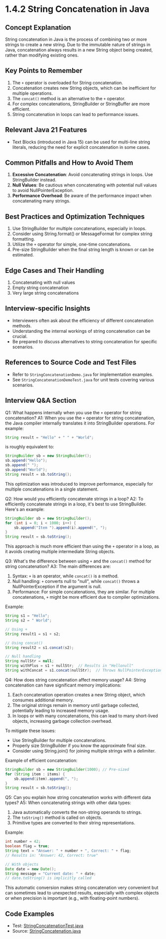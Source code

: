 # 1.4.2 String Concatenation in Java

## Concept Explanation
String concatenation in Java is the process of combining two or more strings to create a new string. Due to the 
immutable nature of strings in Java, concatenation always results in a new String object being created, rather than 
modifying existing ones.

## Key Points to Remember
1. The `+` operator is overloaded for String concatenation.
2. Concatenation creates new String objects, which can be inefficient for multiple operations.
3. The `concat()` method is an alternative to the `+` operator.
4. For complex concatenations, StringBuilder or StringBuffer are more efficient.
5. String concatenation in loops can lead to performance issues.

## Relevant Java 21 Features
- Text Blocks (introduced in Java 15) can be used for multi-line string literals, reducing the need for explicit
  concatenation in some cases.

## Common Pitfalls and How to Avoid Them
1. **Excessive Concatenation**: Avoid concatenating strings in loops. Use StringBuilder instead.
2. **Null Values**: Be cautious when concatenating with potential null values to avoid NullPointerException.
3. **Performance Overhead**: Be aware of the performance impact when concatenating many strings.

## Best Practices and Optimization Techniques
1. Use StringBuilder for multiple concatenations, especially in loops.
2. Consider using String.format() or MessageFormat for complex string formatting.
3. Utilize the `+` operator for simple, one-time concatenations.
4. Pre-size StringBuilder when the final string length is known or can be estimated.

## Edge Cases and Their Handling
1. Concatenating with null values
2. Empty string concatenation
3. Very large string concatenations

## Interview-specific Insights
- Interviewers often ask about the efficiency of different concatenation methods.
- Understanding the internal workings of string concatenation can be crucial.
- Be prepared to discuss alternatives to string concatenation for specific scenarios.

## References to Source Code and Test Files
- Refer to `StringConcatenationDemo.java` for implementation examples.
- See `StringConcatenationDemoTest.java` for unit tests covering various scenarios.

## Interview Q&A Section

Q1: What happens internally when you use the `+` operator for string concatenation?
A1: When you use the `+` operator for string concatenation, the Java compiler internally translates it into 
StringBuilder operations. For example:

```java
String result = "Hello" + " " + "World";
```

is roughly equivalent to:

```java
StringBuilder sb = new StringBuilder();
sb.append("Hello");
sb.append(" ");
sb.append("World");
String result = sb.toString();
```

This optimization was introduced to improve performance, especially for multiple concatenations in a single statement.

Q2: How would you efficiently concatenate strings in a loop?
A2: To efficiently concatenate strings in a loop, it's best to use StringBuilder. Here's an example:

```java
StringBuilder sb = new StringBuilder();
for (int i = 0; i < 1000; i++) {
    sb.append("Item ").append(i).append(", ");
}
String result = sb.toString();
```

This approach is much more efficient than using the `+` operator in a loop, as it avoids creating multiple intermediate String objects.

Q3: What's the difference between using `+` and the `concat()` method for string concatenation?
A3: The main differences are:

1. Syntax: `+` is an operator, while `concat()` is a method.
2. Null handling: `+` converts null to "null", while `concat()` throws a NullPointerException if the argument is null.
3. Performance: For simple concatenations, they are similar. For multiple concatenations, `+` might be more efficient due to compiler optimizations.

Example:
```java
String s1 = "Hello";
String s2 = " World";

// Using +
String result1 = s1 + s2;

// Using concat()
String result2 = s1.concat(s2);

// Null handling
String nullStr = null;
String withPlus = s1 + nullStr;  // Results in "Hellonull"
String withConcat = s1.concat(nullStr);  // Throws NullPointerException
```

Q4: How does string concatenation affect memory usage?
A4: String concatenation can have significant memory implications:

1. Each concatenation operation creates a new String object, which consumes additional memory.
2. The original strings remain in memory until garbage collected, potentially leading to increased memory usage.
3. In loops or with many concatenations, this can lead to many short-lived objects, increasing garbage collection overhead.

To mitigate these issues:
- Use StringBuilder for multiple concatenations.
- Properly size StringBuilder if you know the approximate final size.
- Consider using String.join() for joining multiple strings with a delimiter.

Example of efficient concatenation:
```java
StringBuilder sb = new StringBuilder(1000); // Pre-sized
for (String item : items) {
    sb.append(item).append(", ");
}
String result = sb.toString();
```

Q5: Can you explain how string concatenation works with different data types?
A5: When concatenating strings with other data types:

1. Java automatically converts the non-string operands to strings.
2. The `toString()` method is called on objects.
3. Primitive types are converted to their string representations.

Example:
```java
int number = 42;
boolean flag = true;
String text = "Answer: " + number + ", Correct: " + flag;
// Results in: "Answer: 42, Correct: true"

// With objects
Date date = new Date();
String message = "Current date: " + date;
// date.toString() is implicitly called
```

This automatic conversion makes string concatenation very convenient but can sometimes lead to unexpected results, 
especially with complex objects or when precision is important (e.g., with floating-point numbers).

## Code Examples

- Test: [StringConcatenationTest.java](src/test/java/com/github/msorkhpar/claudejavatutor/literals/StringConcatenationTest.java)
- Source: [StringConcatenation.java](src/main/java/com/github/msorkhpar/claudejavatutor/literals/StringConcatenation.java)
